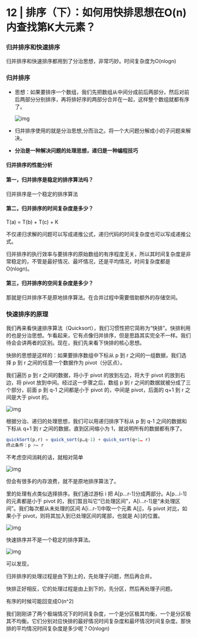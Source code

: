 # 12 | 排序（下）：如何用快排思想在O(n)内查找第K大元素？

### 归并排序和快速排序

归并排序和快速排序都用到了分治思想，非常巧妙。时间复杂度为O(nlogn)

### 归并排序

- 思想：如果要排序一个数组，我们先把数组从中间分成前后两部分，然后对前后两部分分别排序，再将排好序的两部分合并在一起，这样整个数组就都有序了。

  ![img](https://static001.geekbang.org/resource/image/db/2b/db7f892d3355ef74da9cd64aa926dc2b.jpg)

- 归并排序使用的就是分治思想,分而治之。将一个大问题分解成小的子问题来解决。

- **分治是一种解决问题的处理思想，递归是一种编程技巧**

#### 归并排序的性能分析

#### 第一，归并排序是稳定的排序算法吗？

归并排序是一个稳定的排序算法

#### 第二，归并排序的时间复杂度是多少？

T(a) = T(b) + T(c) + K

不仅递归求解的问题可以写成递推公式，递归代码的时间复杂度也可以写成递推公式。

归并排序的执行效率与要排序的原始数组的有序程度无关，所以其时间复杂度是非常稳定的，不管是最好情况、最坏情况，还是平均情况，时间复杂度都是 O(nlogn)。

#### 第三，归并排序的空间复杂度是多少？

那就是归并排序不是原地排序算法。在合并过程中需要借助额外的存储空间。

### 快速排序的原理

我们再来看快速排序算法（Quicksort），我们习惯性把它简称为“快排”。快排利用的也是分治思想。乍看起来，它有点像归并排序，但是思路其实完全不一样。我们待会会讲两者的区别。现在，我们先来看下快排的核心思想。

快排的思想是这样的：如果要排序数组中下标从 p 到 r 之间的一组数据，我们选择 p 到 r 之间的任意一个数据作为 pivot（分区点）。

我们遍历 p 到 r 之间的数据，将小于 pivot 的放到左边，将大于 pivot 的放到右边，将 pivot 放到中间。经过这一步骤之后，数组 p 到 r 之间的数据就被分成了三个部分，前面 p 到 q-1 之间都是小于 pivot 的，中间是 pivot，后面的 q+1 到 r 之间是大于 pivot 的。

![img](https://static001.geekbang.org/resource/image/4d/81/4d892c3a2e08a17f16097d07ea088a81.jpg)

根据分治、递归的处理思想，我们可以用递归排序下标从 p 到 q-1 之间的数据和下标从 q+1 到 r 之间的数据，直到区间缩小为 1，就说明所有的数据都有序了。

```js
quickSort(p,r) = quick_sort(p…q-1) + quick_sort(q+1… r)
终止条件：p >= r
```

不考虑空间消耗的话，就相对简单

![img](https://static001.geekbang.org/resource/image/66/dc/6643bc3cef766f5b3e4526c332c60adc.jpg)

但会有很多的内存浪费，就不是原地排序算法了。

里的处理有点类似选择排序。我们通过游标 i 把 A[p...r-1]分成两部分。A[p...i-1]的元素都是小于 pivot 的，我们暂且叫它“已处理区间”，A[i...r-1]是“未处理区间”。我们每次都从未处理的区间 A[i...r-1]中取一个元素 A[j]，与 pivot 对比，如果小于 pivot，则将其加入到已处理区间的尾部，也就是 A[i]的位置。

![img](https://static001.geekbang.org/resource/image/08/e7/086002d67995e4769473b3f50dd96de7.jpg)

快速排序并不是一个稳定的排序算法。

![img](https://static001.geekbang.org/resource/image/aa/05/aa03ae570dace416127c9ccf9db8ac05.jpg)

可以发现，

归并排序的处理过程是由下到上的，先处理子问题，然后再合并。

快排正好相反，它的处理过程是由上到下的，先分区，然后再处理子问题。

有序的时候可能回变成O(n^2)

我们刚刚讲了两个极端情况下的时间复杂度，一个是分区极其均衡，一个是分区极其不均衡。它们分别对应快排的最好情况时间复杂度和最坏情况时间复杂度。那快排的平均情况时间复杂度是多少呢？O(nlogn)